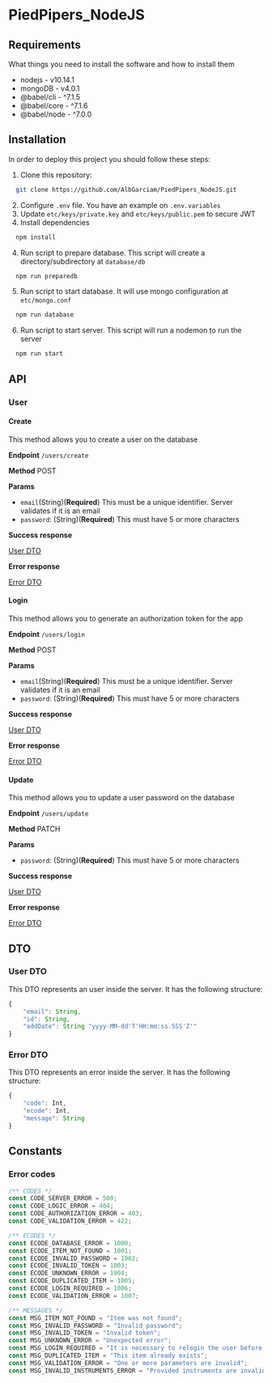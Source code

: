 # PiedPipers_NodeJS

## Requirements
What things you need to install the software and how to install them
* nodejs - v10.14.1
* mongoDB - v4.0.1
* @babel/cli - ^7.1.5
* @babel/core - ^7.1.6
* @babel/node - ^7.0.0

## Installation

In order to deploy this project you should follow these steps:
1. Clone this repository:
```bash
  git clone https://github.com/AlbGarciam/PiedPipers_NodeJS.git
```
2. Configure `.env` file. You have an example on `.env.variables`
3. Update `etc/keys/private.key` and `etc/keys/public.pem` to secure JWT
4. Install dependencies
```bash
  npm install
```
4. Run script to prepare database. This script will create a directory/subdirectory at `database/db`
```bash
  npm run preparedb
```
5. Run script to start database. It will use mongo configuration at `etc/mongo.conf`
```bash
  npm run database
```
6. Run script to start server. This script will run a nodemon to run the server
```bash
  npm run start
```

## API
### User
#### Create
This method allows you to create a user on the database

**Endpoint**
`/users/create`

**Method**
POST

**Params**
* `email`(String)(**Required**) This must be a unique identifier. Server validates if it is an email
* `password`: (String)(**Required**) This must have 5 or more characters

**Success response**

[User DTO](#user-dto)

**Error response**

[Error DTO](#error-dto)

#### Login
This method allows you to generate an authorization token for the app

**Endpoint**
`/users/login`

**Method**
POST

**Params**
* `email`(String)(**Required**) This must be a unique identifier. Server validates if it is an email
* `password`: (String)(**Required**) This must have 5 or more characters

**Success response**

[User DTO](#user-dto)

**Error response**

[Error DTO](#error-dto)

#### Update
This method allows you to update a user password on the database

**Endpoint**
`/users/update`

**Method**
PATCH

**Params**
* `password`: (String)(**Required**) This must have 5 or more characters

**Success response**

[User DTO](#user-dto)

**Error response**

[Error DTO](#error-dto)

## DTO
### User DTO
This DTO represents an user inside the server. It has the following structure:
```javascript
{
    "email": String,
    "id": String,
    "addDate": String "yyyy-MM-dd'T'HH:mm:ss.SSS'Z'"
}
```

### Error DTO
This DTO represents an error inside the server. It has the following structure:
```javascript
{
    "code": Int,
    "ecode": Int,
    "message": String
}
```

## Constants
### Error codes
```javascript
/** CODES */
const CODE_SERVER_ERROR = 500;
const CODE_LOGIC_ERROR = 404;
const CODE_AUTHORIZATION_ERROR = 403;
const CODE_VALIDATION_ERROR = 422;

/** ECODES */
const ECODE_DATABASE_ERROR = 1000;
const ECODE_ITEM_NOT_FOUND = 1001;
const ECODE_INVALID_PASSWORD = 1002;
const ECODE_INVALID_TOKEN = 1003;
const ECODE_UNKNOWN_ERROR = 1004;
const ECODE_DUPLICATED_ITEM = 1005;
const ECODE_LOGIN_REQUIRED = 1006;
const ECODE_VALIDATION_ERROR = 1007;

/** MESSAGES */
const MSG_ITEM_NOT_FOUND = "Item was not found";
const MSG_INVALID_PASSWORD = "Invalid password";
const MSG_INVALID_TOKEN = "Invalid token";
const MSG_UNKNOWN_ERROR = "Unexpected error";
const MSG_LOGIN_REQUIRED = "It is necessary to relogin the user before taking any action";
const MSG_DUPLICATED_ITEM = "This item already exists";
const MSG_VALIDATION_ERROR = "One or more parameters are invalid";
const MSG_INVALID_INSTRUMENTS_ERROR = "Provided instruments are invalid";
```
